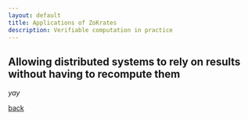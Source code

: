 ```yaml
---
layout: default
title: Applications of ZoKrates
description: Verifiable computation in practice
---
```


## Allowing distributed systems to rely on results without having to recompute them

_yay_

[back](./)
